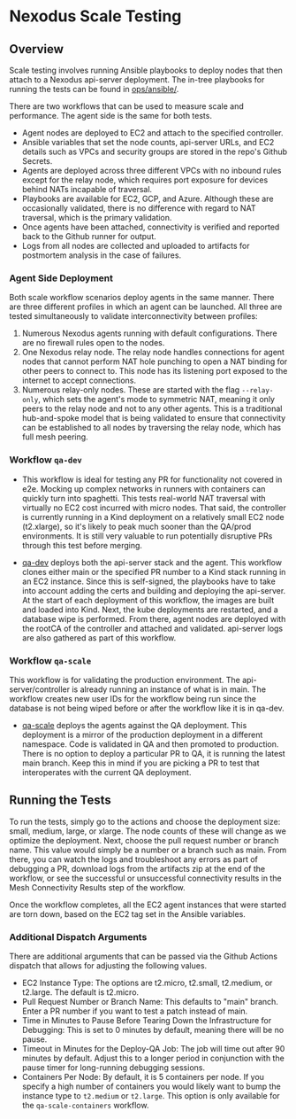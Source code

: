 # Nexodus Scale Testing

## Overview

Scale testing involves running Ansible playbooks to deploy nodes that then attach to a Nexodus api-server deployment. The in-tree playbooks for running the tests can be found in [ops/ansible/](../../ops/ansible/).

There are two workflows that can be used to measure scale and performance. The agent side is the same for both tests.

- Agent nodes are deployed to EC2 and attach to the specified controller.
- Ansible variables that set the node counts, api-server URLs, and EC2 details such as VPCs and security groups are stored in the repo's Github Secrets.
- Agents are deployed across three different VPCs with no inbound rules except for the relay node, which requires port exposure for devices behind NATs incapable of traversal.
- Playbooks are available for EC2, GCP, and Azure. Although these are occasionally validated, there is no difference with regard to NAT traversal, which is the primary validation.
- Once agents have been attached, connectivity is verified and reported back to the Github runner for output.
- Logs from all nodes are collected and uploaded to artifacts for postmortem analysis in the case of failures.

### Agent Side Deployment

Both scale workflow scenarios deploy agents in the same manner. There are three different profiles in which an agent can be launched. All three are tested simultaneously to validate interconnectivity between profiles:

1. Numerous Nexodus agents running with default configurations. There are no firewall rules open to the nodes.
2. One Nexodus relay node. The relay node handles connections for agent nodes that cannot perform NAT hole punching to open a NAT binding for other peers to connect to. This node has its listening port exposed to the internet to accept connections.
3. Numerous relay-only nodes. These are started with the flag `--relay-only`, which sets the agent's mode to symmetric NAT, meaning it only peers to the relay node and not to any other agents. This is a traditional hub-and-spoke model that is being validated to ensure that connectivity can be established to all nodes by traversing the relay node, which has full mesh peering.

### Workflow `qa-dev`

- This workflow is ideal for testing any PR for functionality not covered in e2e. Mocking up complex networks in runners with containers can quickly turn into spaghetti. This tests real-world NAT traversal with virtually no EC2 cost incurred with micro nodes. That said, the controller is currently running in a Kind deployment on a relatively small EC2 node (t2.xlarge), so it's likely to peak much sooner than the QA/prod environments. It is still very valuable to run potentially disruptive PRs through this test before merging.

- [qa-dev](https://github.com/nexodus-io/nexodus/actions/workflows/qa-dev.yml) deploys both the api-server stack and the agent. This workflow clones either main or the specified PR number to a Kind stack running in an EC2 instance. Since this is self-signed, the playbooks have to take into account adding the certs and building and deploying the api-server. At the start of each deployment of this workflow, the images are built and loaded into Kind. Next, the kube deployments are restarted, and a database wipe is performed. From there, agent nodes are deployed with the rootCA of the controller and attached and validated. api-server logs are also gathered as part of this workflow.

### Workflow `qa-scale`

This workflow is for validating the production environment. The api-server/controller is already running an instance of what is in main. The workflow creates new user IDs for the workflow being run since the database is not being wiped before or after the workflow like it is in qa-dev.

- [qa-scale](https://github.com/nexodus-io/nexodus/actions/workflows/qa-scale.yml) deploys the agents against the QA deployment. This deployment is a mirror of the production deployment in a different namespace. Code is validated in QA and then promoted to production. There is no option to deploy a particular PR to QA, it is running the latest main branch. Keep this in mind if you are picking a PR to test that interoperates with the current QA deployment.

## Running the Tests

To run the tests, simply go to the actions and choose the deployment size: small, medium, large, or xlarge. The node counts of these will change as we optimize the deployment. Next, choose the pull request number or branch name. This value would simply be a number or a branch such as main. From there, you can watch the logs and troubleshoot any errors as part of debugging a PR, download logs from the artifacts zip at the end of the workflow, or see the successful or unsuccessful connectivity results in the Mesh Connectivity Results step of the workflow.

Once the workflow completes, all the EC2 agent instances that were started are torn down, based on the EC2 tag set in the Ansible variables.

### Additional Dispatch Arguments

There are additional arguments that can be passed via the Github Actions dispatch that allows for adjusting the following values.

- EC2 Instance Type: The options are t2.micro, t2.small, t2.medium, or t2.large. The default is t2.micro.
- Pull Request Number or Branch Name: This defaults to "main" branch. Enter a PR number if you want to test a patch instead of main.
- Time in Minutes to Pause Before Tearing Down the Infrastructure for Debugging: This is set to 0 minutes by default, meaning there will be no pause.
- Timeout in Minutes for the Deploy-QA Job: The job will time out after 90 minutes by default. Adjust this to a longer period in conjunction with the pause timer for long-running debugging sessions.
- Containers Per Node: By default, it is 5 containers per node. If you specify a high number of containers you would likely want to bump the instance type to `t2.medium` or `t2.large`. This option is only available for the `qa-scale-containers` workflow.
